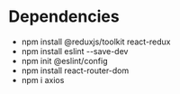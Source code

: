 # Dependencies 

- npm install @reduxjs/toolkit react-redux
- npm install eslint --save-dev
- npm init @eslint/config
- npm install react-router-dom
- npm i axios
